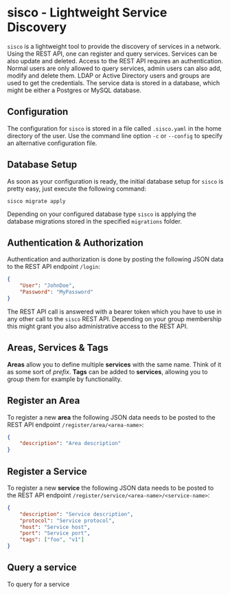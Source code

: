 # sisco - Lightweight Service Discovery

`sisco` is a lightweight tool to provide the discovery of services in a network. Using the REST API, one can register and query services. Services can be also update and deleted. Access to the REST API requires an authentication. Normal users are only allowed to query services, admin users can also add, modify and delete them. LDAP or Active Directory users and groups are used to get the credentials. The service data is stored in a database, which might be either a Postgres or MySQL
database.

## Configuration

The configuration for `sisco` is stored in a file called `.sisco.yaml` in the home directory of the user. Use the command line option `-c` or `--config` to specify an alternative configuration file.

## Database Setup

As soon as your configuration is ready, the initial database setup for `sisco` is pretty easy, just execute the following command:

```shell
sisco migrate apply
```

Depending on your configured database type `sisco` is applying the database migrations stored in the specified `migrations` folder.

## Authentication & Authorization

Authentication and authorization is done by posting the following JSON data to the REST API endpoint `/login`:

```json
{
    "User": "JohnDoe",
    "Password": "MyPassword"
}
```

The REST API call is answered with a bearer token which you have to use in any other call to the `sisco` REST API. Depending on your group membership this might grant you also administrative access to the REST API.

## Areas, Services & Tags

**Areas** allow you to define multiple **services** with the same name. Think of it as some sort of *prefix*. **Tags** can be added to **services**, allowing you to group them for example by functionality.

## Register an Area

To register a new **area** the following JSON data needs to be posted to the REST API endpoint `/register/area/<area-name>`:

```json
{
    "description": "Area description"
}

```

## Register a Service

To register a new **service** the following JSON data needs to be posted to the REST API endpoint `/register/service/<area-name>/<service-name>`:

```json
{
    "description": "Service description",
    "protocol": "Service protocol",
    "host": "Service host",
    "port": "Service port",
    "tags": ["foo", "v1"]
}

```

## Query a service

To query for a service
